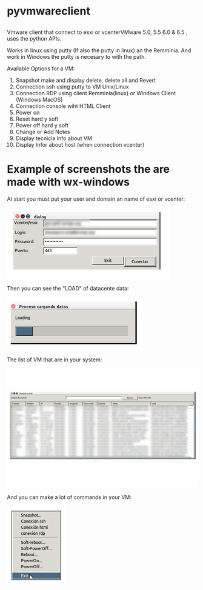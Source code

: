 # pyvmwareclient
##

Vmware client that connect to esxi or vcenterVMware 5.0, 5.5 6.0 & 6.5 , uses the python APIs.

Works in linux using putty (If also the putty in linux) an the Remminia. And work in Windows the putty is necesary to with the path.

Available Options for a VM:

  01. Snapshot make and display delete, delete all and Revert
  02. Connection ssh using putty to VM Unix/Linux
  03. Connection RDP using client Remminia(linux) or Windows Client (Windows MacOS)
  04. Connection console wiht HTML Client
  05. Power on
  06. Reset hard y soft
  07. Power off hard y soft
  08. Change or Add Notes
  09. Display tecnicla Info about VM
  10. Display Infor about host (when connection vcenter)

# Example of  screenshots the are made with wx-windows

At start you must put your user and domain an name of esxi or vcenter:

![GitHub Logo](/images/user_pass.png)

Then you can see the "LOAD" of datacente data:

![GitHub Logo](/images/loading_data.png)

The list of VM that are in your system:

![GitHub Logo](/images/list_vm.png)

And you can make a lot of commands in your VM:

![GitHub Logo](/images/menu.png)
